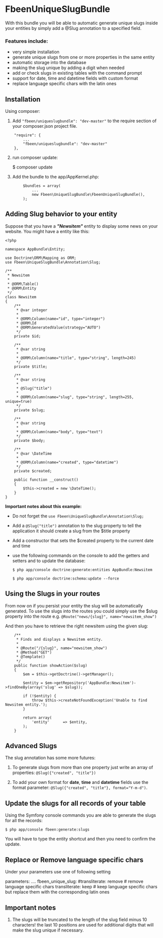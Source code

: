 # FbeenUniqueSlugBundle

With this bundle you will be able to automatic generate unique slugs inside your entities by simply add a @Slug annotation to a specified field.

### Features include:

* very simple installation
* generate unique slugs from one or more properties in the same entity
* automatic storage into the database
* making the slug unique by adding a digit when needed
* add or check slugs in existing tables with the command prompt
* support for date, time and datetime fields with custom format
* replace language specific chars with the latin ones

## Installation

Using composer:

1) Add `"fbeen/uniqueslugbundle": "dev-master"` to the require section of your composer.json project file.

```
    "require": {
        ...
        "fbeen/uniqueslugbundle": "dev-master"
    },
```

2) run composer update:

    $ composer update

3) Add the bundle to the app/AppKernel.php:
```
        $bundles = array(
            ...
            new Fbeen\UniqueSlugBundle\FbeenUniqueSlugBundle(),
        );
```

## Adding Slug behavior to your entity

Suppose that you have a ***"Newsitem"*** entity to display some news on your website.
You might have a entity like this:
```
<?php

namespace AppBundle\Entity;

use Doctrine\ORM\Mapping as ORM;
use Fbeen\UniqueSlugBundle\Annotation\Slug;

/**
 * Newsitem
 *
 * @ORM\Table()
 * @ORM\Entity
 */
class Newsitem
{
    /**
     * @var integer
     *
     * @ORM\Column(name="id", type="integer")
     * @ORM\Id
     * @ORM\GeneratedValue(strategy="AUTO")
     */
    private $id;

    /**
     * @var string
     *
     * @ORM\Column(name="title", type="string", length=245)
     */
    private $title;

    /**
     * @var string
     * 
     * @Slug("title")
     *
     * @ORM\Column(name="slug", type="string", length=255, unique=true)
     */
    private $slug;

    /**
     * @var string
     *
     * @ORM\Column(name="body", type="text")
     */
    private $body;

    /**
     * @var \DateTime
     *
     * @ORM\Column(name="created", type="datetime")
     */
    private $created;

    public function __construct()
    {
        $this->created = new \DateTime();
    }
}
```

**Important notes about this example:**

* Do not forget the `use Fbeen\UniqueSlugBundle\Annotation\Slug;`
* Add a `@Slug("title")` annotation to the slug property to tell the application it should create a slug from the $title property
* Add a constructor that sets the $created property to the current date and time
* use the following commands on the console to add the getters and setters and to update the database:

    `$ php app/console doctrine:generate:entities AppBundle:Newsitem`
    
    `$ php app/console doctrine:schema:update --force`

## Using the Slugs in your routes

From now on if you persist your entity the slug will be automatically generated. To use the slugs into the routes you could simply use the $slug property into the route e.g.
`@Route("news/{slug}", name="newsitem_show")`

And then you have to retrieve the right newsitem using the given slug:
```
    /**
     * Finds and displays a Newsitem entity.
     *
     * @Route("/{slug}", name="newsitem_show")
     * @Method("GET")
     * @Template()
     */
    public function showAction($slug)
    {
        $em = $this->getDoctrine()->getManager();

        $entity = $em->getRepository('AppBundle:Newsitem')->findOneBy(array('slug' => $slug));

        if (!$entity) {
            throw $this->createNotFoundException('Unable to find Newsitem entity.');
        }

        return array(
            'entity'      => $entity,
        );
    }

```

## Advanced Slugs

The slug annotation has some more futures:

1) To generate slugs from more than one property just write an array of properties:
`@Slug({"created", "title"})`

2) To add your own format for **date**, **time** and **datetime** fields use the format parameter: `@Slug({"created", "title"}, format="Y-m-d")`.

## Update the slugs for all records of your table

Using the Symfony console commands you are able to generate the slugs for all the records:

    $ php app/console fbeen:generate:slugs
    
You will have to type the entity shortcut and then you need to confirm the update.

## Replace or Remove language specific chars

Under your parameters use one of following setting

parameters:
  ....
  fbeen_unique_slug:
    #transliterate: remove # remove language specific chars
    transliterate: keep # keep language specific chars but replace them with the corresponding latin ones

## Important notes

1) The slugs will be truncated to the length of the slug field minus 10 characters! the last 10 positions are used for additional digits that will make the slug unique if necessary.
